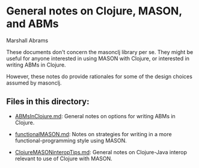 General notes on Clojure, MASON, and ABMs
====
Marshall Abrams

These documents don't concern the masonclj library per se.  They might
be useful for anyone interested in using MASON with Clojure, or
interested in writing ABMs in Clojure.

However, these notes do provide rationales for some of the design
choices assumed by masonclj.

## Files in this directory:

* [ABMsInClojure.md](https://github.com/mars0i/masonclj/blob/master/doc/general/ABMsInClojure.md):
General notes on options for writing ABMs in Clojure.

* [functionalMASON.md](https://github.com/mars0i/masonclj/blob/master/doc/general/functionalMASON.md):
 Notes on strategies for writing in a more
functional-programming style using MASON.

* [ClojureMASONinteropTips.md](https://github.com/mars0i/masonclj/blob/master/doc/general/ClojureMASONinteropTips.md):
General notes on Clojure-Java interop relevant to use of Clojure with
MASON. 
